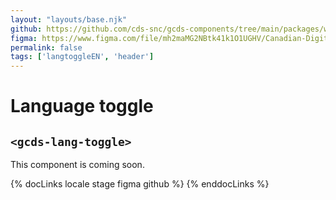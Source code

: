 ```yaml
---
layout: "layouts/base.njk"
github: https://github.com/cds-snc/gcds-components/tree/main/packages/web/src/components/gcds-lang-toggle
figma: https://www.figma.com/file/mh2maMG2NBtk41k1O1UGHV/Canadian-Digital-Service%E2%80%A8---GC-Design-System?node-id=1792%3A4992&t=ciEmm7GYyGAY73zZ-0
permalink: false
tags: ['langtoggleEN', 'header']
---
```


<h1 class="mb-0">Language toggle</h1>
<h2 class="mt-0 mb-400"><code>&lt;gcds-lang-toggle&gt;</code></h2>

This component is coming soon.

{% docLinks locale stage figma github %}
{% enddocLinks %}

<br/>
